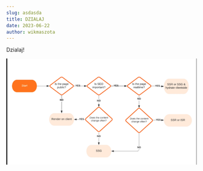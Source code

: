 ```yaml
---
slug: asdasda
title: DZIALAJ
date: 2023-06-22
author: wikmaszota
---
```

Dzialaj!

![asd](/img/next-ssr-or-ssg.png "asd")